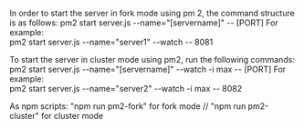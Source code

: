 In order to start the server in fork mode using pm 2, the command structure is as follows:
pm2 start server.js --name="[servername]" -- [PORT]
For example:  
pm2 start server.js --name="server1" --watch -- 8081

To start the server in cluster mode using pm2, run the following commands:
pm2 start server.js --name="[servername]" --watch -i max -- [PORT]
For example:  
pm2 start server.js --name="server2" --watch -i max -- 8082

As npm scripts:
"npm run pm2-fork" for fork mode // "npm run pm2-cluster" for cluster mode


